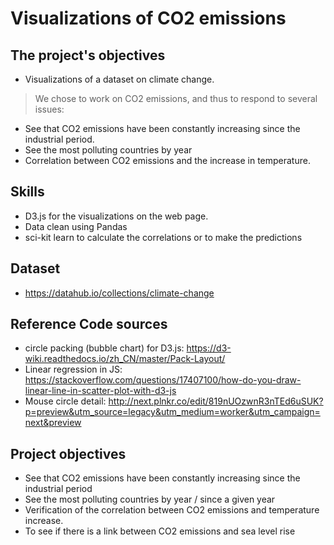 # Visualizations of CO2 emissions 

## The project's objectives
* Visualizations of a dataset on climate change.
> We chose to work on CO2 emissions, and thus to respond to several issues:

* See that CO2 emissions have been constantly increasing since the industrial period.
* See the most polluting countries by year
* Correlation between CO2 emissions and the increase in temperature.

## Skills
* D3.js for the visualizations on the web page. 
* Data clean using Pandas
* sci-kit learn to calculate the correlations or to make the predictions

## Dataset
* https://datahub.io/collections/climate-change

## Reference Code sources
* circle packing (bubble chart) for D3.js: https://d3-wiki.readthedocs.io/zh_CN/master/Pack-Layout/
* Linear regression in JS: https://stackoverflow.com/questions/17407100/how-do-you-draw-linear-line-in-scatter-plot-with-d3-js
* Mouse circle detail: http://next.plnkr.co/edit/819nUOzwnR3nTEd6uSUK?p=preview&utm_source=legacy&utm_medium=worker&utm_campaign=next&preview

## Project objectives
* See that CO2 emissions have been constantly increasing since the industrial period
* See the most polluting countries by year / since a given year
* Verification of the correlation between CO2 emissions and temperature increase.
* To see if there is a link between CO2 emissions and sea level rise
